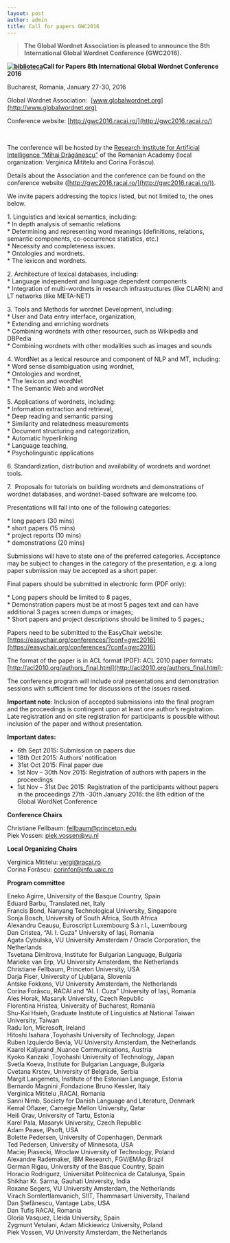 ```yaml
---
layout: post
author: admin
title: Call for papers GWC2016
---
```


> **The Global Wordnet Association is pleased to announce the 8th
> International Global Wordnet Conference (GWC2016).**

**[![biblioteca](http://wp.fii800.eculture.labs.vu.nl/wp-content/uploads/2015/04/biblioteca-300x225.jpg)](http://globalwordnet.org/wp-content/uploads/2015/04/biblioteca.jpg)Call
for Papers 8th International Global Wordnet Conference 2016**

Bucharest, Romania, January 27-30, 2016

Global Wordnet Association:
 [www.globalwordnet.org](http://www.globalwordnet.org)

Conference website: [http://gwc2016.racai.ro/](http://gwc2016.racai.ro/)

 

The conference will be hosted by the [Research Institute for Artificial
Intelligence “Mihai Drăgănescu”](http://www.racai.ro) of the Romanian
Academy (local organization: Verginica Mititelu and Corina Forăscu).

Details about the Association and the conference can be found on the
conference website
([http://gwc2016.racai.ro/](http://gwc2016.racai.ro/)).

We invite papers addressing the topics listed, but not limited to, the
ones below.

1\. Linguistics and lexical semantics, including:  
\* In depth analysis of semantic relations  
\* Determining and representing word meanings (definitions, relations,
semantic components, co-occurrence statistics, etc.)  
\* Necessity and completeness issues.  
\* Ontologies and wordnets.  
\* The lexicon and wordnets.

2\. Architecture of lexical databases, including:  
\* Language independent and language dependent components  
\* Integration of multi-wordnets in research infrastructures (like
CLARIN) and LT networks (like META-NET)

3\. Tools and Methods for wordnet Development, including:  
\* User and Data entry interface, organization,  
\* Extending and enriching wordnets  
\* Combining wordnets with other resources, such as Wikipedia and
DBPedia  
\* Combining wordnets with other modalities such as images and sounds

4\. WordNet as a lexical resource and component of NLP and MT,
including:  
\* Word sense disambiguation using wordnet,  
\* Ontologies and wordnet,  
\* The lexicon and wordNet  
\* The Semantic Web and wordNet

5\. Applications of wordnets, including:  
\* Information extraction and retrieval,  
\* Deep reading and semantic parsing  
\* Similarity and relatedness measurements  
\* Document structuring and categorization,  
\* Automatic hyperlinking  
\* Language teaching,  
\* Psycholinguistic applications

6\. Standardization, distribution and availability of wordnets and
wordnet tools.

7.  Proposals for tutorials on building wordnets and demonstrations of
wordnet databases, and wordnet-based software are welcome too.

Presentations will fall into one of the following categories:

\* long papers (30 mins)  
\* short papers (15 mins)  
\* project reports (10 mins)  
\* demonstrations (20 mins)

Submissions will have to state one of the preferred categories.
Acceptance may be subject to changes in the category of the
presentation, e.g. a long paper submission may be accepted as a short
paper.

Final papers should be submitted in electronic form (PDF only):

\* Long papers should be limited to 8 pages,  
\* Demonstration papers must be at most 5 pages text and can have
additional 3 pages screen dumps or images;  
\* Short papers and project descriptions should be limited to 5 pages.;

Papers need to be submitted to the EasyChair website:
[https://easychair.org/conferences/?conf=gwc2016](https://easychair.org/conferences/?conf=gwc2016)

The format of the paper is in ACL format (PDF): ACL 2010 paper formats:
[http://acl2010.org/authors_final.html](http://acl2010.org/authors_final.html);

The conference program will include oral presentations and demonstration
sessions with sufficient time for discussions of the issues raised.

**Important note**: Inclusion of accepted submissions into the final
program and the proceedings is contingent upon at least one author’s
registration. Late registration and on site registration for
participants is possible without inclusion of the paper and without
presentation.

**Important dates:**

-   6th Sept 2015: Submission on papers due
-   18th Oct 2015: Authors’ notification
-   31st Oct 2015: Final paper due
-   1st Nov – 30th Nov 2015: Registration of authors with papers in the
    proceedings
-   1st Nov – 31st Dec 2015: Registration of the participants without
    papers in the proceedings 27th -30th January 2016: the 8th edition
    of the Global WordNet Conference

**Conference Chairs**

Christiane Fellbaum: <fellbaum@princeton.edu>  
Piek Vossen: <piek.vossen@vu.nl>

**Local Organizing Chairs**

Verginica Mititelu: <vergi@racai.ro>  
Corina Forăscu: <corinfor@info.uaic.ro>

**Program committee**

Eneko Agirre, University of the Basque Country, Spain  
Eduard Barbu, Translated.net, Italy  
Francis Bond, Nanyang Technological University, Singapore  
Sonja Bosch, University of South Africa, South Africa  
Alexandru Ceaușu, Euroscript Luxembourg S.à r.l., Luxembourg  
Dan Cristea, “Al. I. Cuza” University of Iași, Romania  
Agata Cybulska, VU University Amsterdam / Oracle Corporation, the
Netherlands  
Tsvetana Dimitrova, Institute for Bulgarian Language, Bulgaria  
Marieke van Erp, VU University Amsterdam, the Netherlands  
Christiane Fellbaum, Princeton University, USA  
Darja Fiser, University of Ljubljana, Slovenia  
Antske Fokkens, VU University Amsterdam, the Netherlands  
Corina Forăscu, RACAI and “Al. I. Cuza” University of Iași, Romania  
Ales Horak, Masaryk University, Czech Republic  
Florentina Hristea, University of Bucharest, Romania  
Shu-Kai Hsieh, Graduate Institute of Linguistics at National Taiwan
University, Taiwan  
Radu Ion, Microsoft, Ireland  
Hitoshi Isahara ,Toyohashi University of Technology, Japan  
Ruben Izquierdo Bevia, VU University Amsterdam, the Netherlands  
Kaarel Kaljurand ,Nuance Communications, Austria  
Kyoko Kanzaki ,Toyohashi University of Technology, Japan  
Svetla Koeva, Institute for Bulgarian Language, Bulgaria  
Cvetana Krstev, University of Belgrade, Serbia  
Margit Langemets, Institute of the Estonian Language, Estonia  
Bernardo Magnini ,Fondazione Bruno Kessler, Italy  
Verginica Mititelu ,RACAI, Romania  
Sanni Nimb, Society for Danish Language and Literature, Denmark  
Kemal Oflazer, Carnegie Mellon University, Qatar  
Heili Orav, University of Tartu, Estonia  
Karel Pala, Masaryk University, Czech Republic  
Adam Pease, IPsoft, USA  
Bolette Pedersen, University of Copenhagen, Denmark  
Ted Pedersen, University of Minnesota, USA  
Maciej Piasecki, Wroclaw University of Technology, Poland  
Alexandre Rademaker, IBM Research, FGV/EMAp Brazil  
German Rigau, University of the Basque Country, Spain  
Horacio Rodriguez, Universitat Politecnica de Catalunya, Spain  
Shikhar Kr. Sarma, Gauhati University, India  
Roxane Segers, VU University Amsterdam, the Netherlands  
Virach Sornlertlamvanich, SIIT, Thammasart University, Thailand  
Dan Ștefănescu, Vantage Labs, USA  
Dan Tufiș RACAI, Romania  
Gloria Vasquez, Lleida University, Spain  
Zygmunt Vetulani, Adam Mickiewicz University, Poland  
Piek Vossen, VU University Amsterdam, the Netherlands
